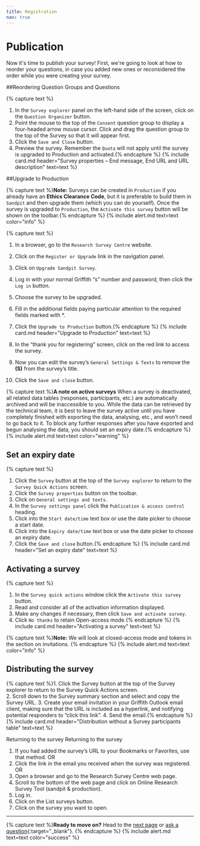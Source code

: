 ```yaml
---
title: Registration
nav: true
---
```


# Publication

Now it's time to publish your survey! First, we're going to look at how to reorder your questions, in case you added new ones or reconsidered the order while you were creating your survey. 

##Reordering Question Groups and Questions

{% capture text %}
1.	In the `Survey explorer` panel on the left-hand side of the screen, click on the `Question Organizer` button.
2.	Point the mouse to the top of the `Consent` question group to display a four-headed arrow mouse cursor.  Click and drag the question group to the top of the Survey so that it will appear first.
3.	Click the `Save and Close` button.
4.	Preview the survey. Remember the `Quota` will not apply until the survey is upgraded to Production and activated.{% endcapture %}
{% include card.md header="Survey properties – End message, End URL and URL description" text=text %}

##Upgrade to Production

{% capture text %}**Note:** Surveys can be created in `Production` if you already have an **Ethics Clearance Code**, but it is preferable to build them in `Sandpit` and then upgrade them (which you can do yourself).  Once the survey is upgraded to `Production`, the `Activate this survey` button will be shown on the toolbar.{% endcapture %}
{% include alert.md text=text color="info" %}

{% capture text %}
1.	In a browser, go to the `Research Survey Centre` website.
1.	Click on the `Register or Upgrade` link in the navigation panel.
2.	Click on `Upgrade Sandpit Survey`.
3.	Log in with your normal Griffith “s” number and password, then click the `Log in` button.
4.	Choose the survey to be upgraded.
5.	Fill in the additional fields paying particular attention to the required fields marked with *.
6.	Click the `Upgrade to Production` button.{% endcapture %}
{% include card.md header="Upgrade to Production" text=text %}

7.	In the “thank you for registering” screen, click on the red link to access the survey.

8.	Now you can edit the survey’s `General Settings & Texts` to remove the **(S)** from the survey’s title.
9.	Click the `Save and close` button.

{% capture text %}**A note on active surveys**
When a survey is deactivated, all related data tables (responses, participants, etc.) are automatically archived and will be inaccessible to you.  While the data can be retrieved by the technical team, it is best to leave the survey active until you have completely finished with exporting the data, analysing, etc., and won’t need to go back to it. To block any further responses after you have exported and begun analysing the data, you should set an expiry date.{% endcapture %}
{% include alert.md text=text color="warning" %}

## Set an expiry date

{% capture text %}
1.	Click the `Survey` button at the top of the `Survey explorer` to return to the `Survey Quick Actions` screen.   
2.	Click the `Survey properties` button on the toolbar.
3.	Click on `General settings and texts`.
4.	In the `Survey settings panel` click the `Publication & access control` heading.
5.	Click into the `Start date/time` text box or use the date picker to choose a start date.
6.	Click into the `Expiry date/time` text box or use the date picker to choose an expiry date.
7.	Click the `Save and close` button.{% endcapture %}
{% include card.md header="Set an expiry date" text=text %}

## Activating a survey

{% capture text %}
1.	In the `Survey quick actions` window click the `Activate this survey` button.
2.	Read and consider all of the activation information displayed.
3.	Make any changes if necessary, then click `Save and activate survey`.
4.	Click `No thanks` to retain Open-access mode.{% endcapture %}
{% include card.md header="Activating a survey" text=text %}

{% capture text %}**Note:** We will look at closed-access mode and tokens in the section on invitations. {% endcapture %}
{% include alert.md text=text color="info" %}

## Distributing the survey

{% capture text %}1.	Click the Survey button at the top of the Survey explorer to return to the Survey Quick Actions screen.   
2.	Scroll down to the Survey summary section and select and copy the Survey URL.
3.	Create your email invitation in your Griffith Outlook email client, making sure that the URL is included as a hyperlink, and notifying potential responders to “click this link”.
4.	Send the email.{% endcapture %}
{% include card.md header="Distribution without a Survey participants table" text=text %}

Returning to the survey
Returning to the survey
1.	If you had added the survey’s URL to your Bookmarks or Favorites, use that method.
OR
2.	Click the link in the email you received when the survey was registered.
OR
3.	Open a browser and go to the Research Survey Centre web page.
4.	Scroll to the bottom of the web page and click on Online Research Survey Tool (sandpit & production).
5.	Log in.
6.	Click on the List surveys button.
7.	Click on the survey you want to open.

---

{% capture text %}**Ready to move on?** Head to the [next page](7-invitations.html) or [ask a question](https://griffithu.padlet.org/y_banens1/gli5hpobgpzwcuym){:target="_blank"}. {% endcapture %}
{% include alert.md text=text color="success" %}